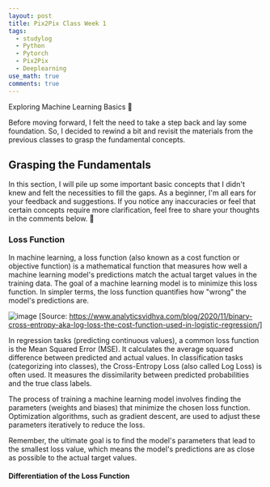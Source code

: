 ```yaml
---
layout: post
title: Pix2Pix Class Week 1
tags:
  - studylog
  - Python
  - Pytorch
  - Pix2Pix
  - Deeplearning
use_math: true
comments: true
---
```


Exploring Machine Learning Basics 🚀

Before moving forward, I felt the need to take a step back and lay some foundation. 
So, I decided to rewind a bit and revisit the materials from the previous classes to grasp the fundamental concepts.

## Grasping the Fundamentals

In this section, I will pile up some important basic concepts that I didn't knew and felt the necessities to fill the gaps. 
As a beginner, I'm all ears for your feedback and suggestions. If you notice any inaccuracies or feel that certain concepts require more clarification, feel free to share your thoughts in the comments below. 💬  

### Loss Function 

In machine learning, a loss function (also known as a cost function or objective function) is a mathematical function that measures how well a machine learning model's predictions match the actual target values in the training data. The goal of a machine learning model is to minimize this loss function. In simpler terms, the loss function quantifies how "wrong" the model's predictions are.

![image](https://github.com/nachochips/nachochips.github.io/docs/assets/linearlog.png)
[Source: https://www.analyticsvidhya.com/blog/2020/11/binary-cross-entropy-aka-log-loss-the-cost-function-used-in-logistic-regression/]

In regression tasks (predicting continuous values), a common loss function is the Mean Squared Error (MSE). It calculates the average squared difference between predicted and actual values.
In classification tasks (categorizing into classes), the Cross-Entropy Loss (also called Log Loss) is often used. It measures the dissimilarity between predicted probabilities and the true class labels.

The process of training a machine learning model involves finding the parameters (weights and biases) that minimize the chosen loss function. Optimization algorithms, such as gradient descent, are used to adjust these parameters iteratively to reduce the loss.

Remember, the ultimate goal is to find the model's parameters that lead to the smallest loss value, which means the model's predictions are as close as possible to the actual target values.

#### Differentiation of the Loss Function 

